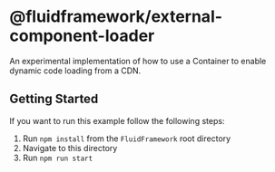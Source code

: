 # @fluidframework/external-component-loader

An experimental implementation of how to use a Container to enable dynamic code loading from a CDN.

## Getting Started

If you want to run this example follow the following steps:

1. Run `npm install` from the `FluidFramework` root directory
2. Navigate to this directory
3. Run `npm run start`
